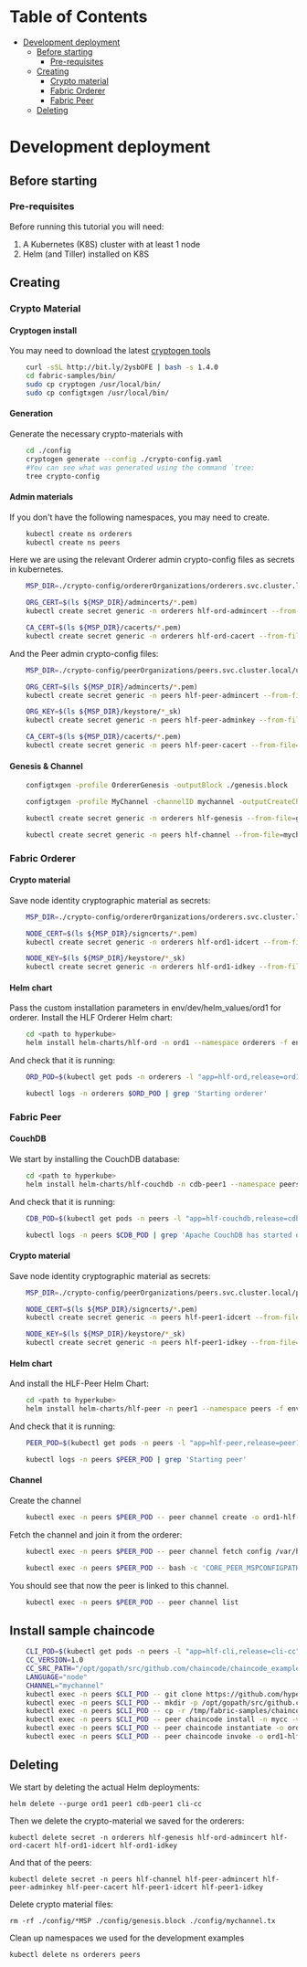 Table of Contents
=================

   * [Development deployment](#development-deployment)
      * [Before starting](#before-starting)
         * [Pre-requisites](#pre-requisites)
      * [Creating](#creating)
         * [Crypto material](#crypto-material)
         * [Fabric Orderer](#fabric-orderer)
         * [Fabric Peer](#fabric-peer)
      * [Deleting](#deleting)

# Development deployment

## Before starting

### Pre-requisites

Before running this tutorial you will need:

1) A Kubernetes (K8S) cluster with at least 1 node 
2) Helm (and Tiller) installed on K8S

## Creating

### Crypto Material

#### Cryptogen install

You may need to download the latest [cryptogen tools](https://hyperledger-fabric.readthedocs.io/en/release-1.4/install.html)
```bash
    curl -sSL http://bit.ly/2ysbOFE | bash -s 1.4.0
    cd fabric-samples/bin/
    sudo cp cryptogen /usr/local/bin/
    sudo cp configtxgen /usr/local/bin/
```
#### Generation

Generate the necessary crypto-materials with
```bash
    cd ./config
    cryptogen generate --config ./crypto-config.yaml
    #You can see what was generated using the command `tree:
    tree crypto-config
```
#### Admin materials

If you don't have the following namespaces, you may need to create.
```bash
    kubectl create ns orderers
    kubectl create ns peers
```
Here we are using the relevant Orderer admin crypto-config files as secrets in kubernetes.
```bash
    MSP_DIR=./crypto-config/ordererOrganizations/orderers.svc.cluster.local/users/Admin@orderers.svc.cluster.local/msp

    ORG_CERT=$(ls ${MSP_DIR}/admincerts/*.pem)
    kubectl create secret generic -n orderers hlf-ord-admincert --from-file=cert.pem=$ORG_CERT

    CA_CERT=$(ls ${MSP_DIR}/cacerts/*.pem)
    kubectl create secret generic -n orderers hlf-ord-cacert --from-file=cacert.pem=$CA_CERT
```
And the Peer admin crypto-config files:
```bash
    MSP_DIR=./crypto-config/peerOrganizations/peers.svc.cluster.local/users/Admin@peers.svc.cluster.local/msp

    ORG_CERT=$(ls ${MSP_DIR}/admincerts/*.pem)
    kubectl create secret generic -n peers hlf-peer-admincert --from-file=cert.pem=$ORG_CERT

    ORG_KEY=$(ls ${MSP_DIR}/keystore/*_sk)
    kubectl create secret generic -n peers hlf-peer-adminkey --from-file=key.pem=$ORG_KEY

    CA_CERT=$(ls ${MSP_DIR}/cacerts/*.pem)
    kubectl create secret generic -n peers hlf-peer-cacert --from-file=cacert.pem=$CA_CERT
```
#### Genesis & Channel
```bash
    configtxgen -profile OrdererGenesis -outputBlock ./genesis.block

    configtxgen -profile MyChannel -channelID mychannel -outputCreateChannelTx ./mychannel.tx

    kubectl create secret generic -n orderers hlf-genesis --from-file=genesis.block

    kubectl create secret generic -n peers hlf-channel --from-file=mychannel.tx
```
### Fabric Orderer

#### Crypto material

Save node identity cryptographic material as secrets:
```bash
    MSP_DIR=./crypto-config/ordererOrganizations/orderers.svc.cluster.local/orderers/ord1-hlf-ord.orderers.svc.cluster.local/msp

    NODE_CERT=$(ls ${MSP_DIR}/signcerts/*.pem)
    kubectl create secret generic -n orderers hlf-ord1-idcert --from-file=cert.pem=$NODE_CERT

    NODE_KEY=$(ls ${MSP_DIR}/keystore/*_sk)
    kubectl create secret generic -n orderers hlf-ord1-idkey --from-file=key.pem=$NODE_KEY
```
#### Helm chart

Pass the custom installation parameters in env/dev/helm_values/ord1 for orderer.
Install the HLF Orderer Helm chart:
```bash
    cd <path to hyperkube> 
    helm install helm-charts/hlf-ord -n ord1 --namespace orderers -f env/dev/helm_values/ord1.yaml
```
And check that it is running:
```bash
    ORD_POD=$(kubectl get pods -n orderers -l "app=hlf-ord,release=ord1" -o jsonpath="{.items[0].metadata.name}")

    kubectl logs -n orderers $ORD_POD | grep 'Starting orderer'
```
### Fabric Peer

#### CouchDB

We start by installing the CouchDB database:
```bash
    cd <path to hyperkube> 
    helm install helm-charts/hlf-couchdb -n cdb-peer1 --namespace peers -f env/dev/helm_values/cdb-peer1.yaml
```
And check that it is running:
```bash
    CDB_POD=$(kubectl get pods -n peers -l "app=hlf-couchdb,release=cdb-peer1" -o jsonpath="{.items[*].metadata.name}")

    kubectl logs -n peers $CDB_POD | grep 'Apache CouchDB has started on'
```
#### Crypto material

Save node identity cryptographic material as secrets:
```bash
    MSP_DIR=./crypto-config/peerOrganizations/peers.svc.cluster.local/peers/peer1-hlf-peer.peers.svc.cluster.local/msp

    NODE_CERT=$(ls ${MSP_DIR}/signcerts/*.pem)
    kubectl create secret generic -n peers hlf-peer1-idcert --from-file=cert.pem=$NODE_CERT

    NODE_KEY=$(ls ${MSP_DIR}/keystore/*_sk)
    kubectl create secret generic -n peers hlf-peer1-idkey --from-file=key.pem=$NODE_KEY
```
#### Helm chart

And install the HLF-Peer Helm Chart:
```bash
    cd <path to hyperkube> 
    helm install helm-charts/hlf-peer -n peer1 --namespace peers -f env/dev/helm_values/peer1.yaml
```
And check that it is running:
```bash
    PEER_POD=$(kubectl get pods -n peers -l "app=hlf-peer,release=peer1" -o jsonpath="{.items[0].metadata.name}")

    kubectl logs -n peers $PEER_POD | grep 'Starting peer'
```
#### Channel

Create the channel
```bash
    kubectl exec -n peers $PEER_POD -- peer channel create -o ord1-hlf-ord.orderers.svc.cluster.local:7050 -c mychannel -f /hl_config/channel/mychannel.tx
```
Fetch the channel and join it from the orderer:
```bash
    kubectl exec -n peers $PEER_POD -- peer channel fetch config /var/hyperledger/mychannel.block -c mychannel -o ord1-hlf-ord.orderers.svc.cluster.local:7050

    kubectl exec -n peers $PEER_POD -- bash -c 'CORE_PEER_MSPCONFIGPATH=$ADMIN_MSP_PATH peer channel join -b /var/hyperledger/mychannel.block'
```
You should see that now the peer is linked to this channel.
```bash
    kubectl exec -n peers $PEER_POD -- peer channel list
```
## Install sample chaincode
```bash
    CLI_POD=$(kubectl get pods -n peers -l "app=hlf-cli,release=cli-cc" -o jsonpath="{.items[0].metadata.name}")
    CC_VERSION=1.0
    CC_SRC_PATH="/opt/gopath/src/github.com/chaincode/chaincode_example02/node/"
    LANGUAGE="node"
    CHANNEL="mychannel"
    kubectl exec -n peers $CLI_POD -- git clone https://github.com/hyperledger/fabric-samples.git /tmp/fabric-samples
    kubectl exec -n peers $CLI_POD -- mkdir -p /opt/gopath/src/github.com
    kubectl exec -n peers $CLI_POD -- cp -r /tmp/fabric-samples/chaincode /opt/gopath/src/github.com/
    kubectl exec -n peers $CLI_POD -- peer chaincode install -n mycc -v ${CC_VERSION} -l ${LANGUAGE} -p ${CC_SRC_PATH}
    kubectl exec -n peers $CLI_POD -- peer chaincode instantiate -o ord1-hlf-ord.orderers.svc.cluster.local:7050 -C ${CHANNEL} -n chaincode_example02 -v ${CC_VERSION} -c '{"Args":["init","a", "100", "b","200"]}' -P "AND ('Org1MSP.peer','Org2MSP.peer')"
    kubectl exec -n peers $CLI_POD -- peer chaincode invoke -o ord1-hlf-ord.orderers.svc.cluster.local:7050 -C ${CHANNEL} -n chaincode_example02 --peerAddresses peer1-hlf-peer.peers.svc.cluster.local:7051 -c '{"Args":["invoke","a","b","10"]}'    
```
## Deleting

We start by deleting the actual Helm deployments:

    helm delete --purge ord1 peer1 cdb-peer1 cli-cc

Then we delete the crypto-material we saved for the orderers:

    kubectl delete secret -n orderers hlf-genesis hlf-ord-admincert hlf-ord-cacert hlf-ord1-idcert hlf-ord1-idkey

And that of the peers:

    kubectl delete secret -n peers hlf-channel hlf-peer-admincert hlf-peer-adminkey hlf-peer-cacert hlf-peer1-idcert hlf-peer1-idkey

Delete crypto material files:

    rm -rf ./config/*MSP ./config/genesis.block ./config/mychannel.tx

Clean up namespaces we used for the development examples

    kubectl delete ns orderers peers